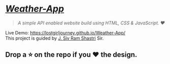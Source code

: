 # [*_Weather-App_*](https://lostgirljourney.github.io/Weather-App/)

> _A simple API enabled website build using HTML, CSS & JavaScript. :heart:_

Live Demo: https://lostgirljourney.github.io/Weather-App/ <br>
This project is guided by [J. Siv Ram Shastri](https://github.com/Prince-Shivaram) Sir.

## Drop a ⭐ on the repo if you :heart: the design.
